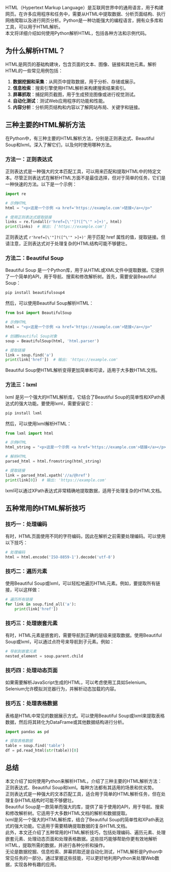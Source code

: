 HTML（Hypertext Markup Language）是互联网世界中的通用语言，用于构建网页。在许多应用程序和任务中，需要从HTML中提取数据、分析页面结构、执行网络爬取以及进行网页分析。Python是一种功能强大的编程语言，拥有众多库和工具，可以用于HTML解析。<br />本文将详细介绍如何使用Python解析HTML，包括各种方法和示例代码。
<a name="yg5om"></a>
## 为什么解析HTML？
HTML是网页的基础构建块，包含页面的文本、图像、链接和其他元素。解析HTML的一些常见用例包括：

1. **数据挖掘和采集**：从网页中提取数据，用于分析、存储或展示。
2. **信息检索**：搜索引擎使用HTML解析来构建搜索结果索引。
3. **屏幕抓取**：捕捉网页截图，用于生成预览图像或进行视觉测试。
4. **自动化测试**：测试Web应用程序的功能和性能。
5. **内容分析**：分析网页结构和内容以了解网站布局、关键字和链接。
<a name="XE0YW"></a>
## 三种主要的HTML解析方法
在Python中，有三种主要的HTML解析方法，分别是正则表达式、Beautiful Soup和lxml。深入了解它们，以及何时使用哪种方法。
<a name="pOJqf"></a>
### 方法一：正则表达式
正则表达式是一种强大的文本匹配工具，可以用来匹配和提取HTML中的特定文本。尽管正则表达式在解析HTML方面不是最佳选择，但对于简单的任务，它们是一种快速的方法。以下是一个示例：
```python
import re

# 示例HTML
html = "<p>这是一个示例 <a href='https://example.com'>链接</a></p>"

# 使用正则表达式提取链接
links = re.findall(r'href=[\'"]?([^\'" >]+)', html)
print(links)  # 输出: ['https://example.com']
```
正则表达式 `r'href=[\'"]?([^\'" >]+)'` 用于匹配 href 属性的值，提取链接。但请注意，正则表达式对于处理复杂的HTML结构可能不够健壮。
<a name="KlJ5J"></a>
### 方法二：Beautiful Soup
Beautiful Soup 是一个Python库，用于从HTML或XML文件中提取数据。它提供了一个简单的API，用于导航、搜索和修改解析树。首先，需要安装Beautiful Soup：
```bash
pip install beautifulsoup4
```
然后，可以使用Beautiful Soup解析HTML：
```python
from bs4 import BeautifulSoup

# 示例HTML
html = "<p>这是一个示例 <a href='https://example.com'>链接</a></p>"

# 创建Beautiful Soup对象
soup = BeautifulSoup(html, 'html.parser')

# 提取链接
link = soup.find('a')
print(link['href'])  # 输出: 'https://example.com'
```
Beautiful Soup使HTML解析变得更加简单和可读，适用于大多数HTML文档。
<a name="IsTw5"></a>
### 方法三：lxml
lxml 是另一个强大的HTML解析库，它结合了Beautiful Soup的简单性和XPath表达式的强大功能。要使用lxml，需要安装它：
```bash
pip install lxml
```
然后，可以使用lxml解析HTML：
```python
from lxml import html

# 示例HTML
html_string = "<p>这是一个示例 <a href='https://example.com'>链接</a></p>"

# 解析HTML
parsed_html = html.fromstring(html_string)

# 提取链接
link = parsed_html.xpath('//a/@href')
print(link[0])  # 输出: 'https://example.com'
```
lxml可以通过XPath表达式非常精确地提取数据，适用于处理复杂的HTML文档。
<a name="UZTKM"></a>
## 五种常用的HTML解析技巧
<a name="JQlB1"></a>
### 技巧一：处理编码
有时，HTML页面使用不同的字符编码，因此在解析之前需要处理编码。可以使用以下技巧：
```python
# 处理编码
html = html.encode('ISO-8859-1').decode('utf-8')
```
<a name="QGqV6"></a>
### 技巧二：遍历元素
使用Beautiful Soup或lxml，可以轻松地遍历HTML元素。例如，要提取所有链接，可以这样做：
```python
# 遍历所有链接
for link in soup.find_all('a'):
    print(link['href'])
```
<a name="vop7V"></a>
### 技巧三：处理嵌套元素
有时，HTML元素是嵌套的，需要导航到正确的层级来提取数据。使用Beautiful Soup或lxml，可以通过点符号来导航到子元素。例如：
```python
# 导航到嵌套元素
nested_element = soup.parent.child
```
<a name="CNFDH"></a>
### 技巧四：处理动态页面
如果需要解析JavaScript生成的HTML，可以考虑使用工具如Selenium。Selenium允许模拟浏览器行为，并解析动态加载的内容。
<a name="sDSnz"></a>
### 技巧五：处理表格数据
表格是HTML中常见的数据展示方式。可以使用Beautiful Soup或lxml来提取表格数据，然后将其转化为DataFrame或其他数据结构进行分析。
```python
import pandas as pd

# 提取表格数据
table = soup.find('table')
df = pd.read_html(str(table))[0]
```
<a name="uLZFQ"></a>
## 总结
本文介绍了如何使用Python来解析HTML，介绍了三种主要的HTML解析方法：正则表达式、Beautiful Soup和lxml。每种方法都有其适用的场景和优劣势。<br />正则表达式是一种强大的文本匹配工具，适合用于简单的HTML解析任务，但在处理复杂HTML结构时可能不够健壮。<br />Beautiful Soup是一款简单而强大的库，提供了易于使用的API，用于导航、搜索和修改解析树。它适用于大多数HTML文档的解析和数据提取。<br />lxml是另一个强大的HTML解析库，结合了Beautiful Soup的简单性和XPath表达式的强大功能。它适用于需要精确提取数据的复杂HTML文档。<br />此外，本文还介绍了五种常用的HTML解析技巧，包括处理编码、遍历元素、处理嵌套元素、处理动态页面和处理表格数据。这些技巧能够帮助你更有效地解析HTML，提取所需的数据，并进行各种分析和操作。<br />无论是数据挖掘、信息检索、屏幕抓取还是自动化测试，HTML解析是Python中常见任务的一部分。通过掌握这些技能，可以更好地利用Python来处理Web数据，实现各种有趣的应用。
